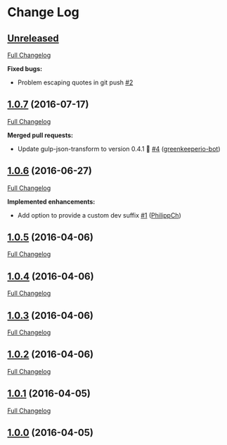 # Change Log

## [Unreleased](https://github.com/nfantone/gulp-release/tree/HEAD)

[Full Changelog](https://github.com/nfantone/gulp-release/compare/1.0.7...HEAD)

**Fixed bugs:**

- Problem escaping quotes in git push  [\#2](https://github.com/nfantone/gulp-release/issues/2)

## [1.0.7](https://github.com/nfantone/gulp-release/tree/1.0.7) (2016-07-17)
[Full Changelog](https://github.com/nfantone/gulp-release/compare/1.0.6...1.0.7)

**Merged pull requests:**

- Update gulp-json-transform to version 0.4.1 🚀 [\#4](https://github.com/nfantone/gulp-release/pull/4) ([greenkeeperio-bot](https://github.com/greenkeeperio-bot))

## [1.0.6](https://github.com/nfantone/gulp-release/tree/1.0.6) (2016-06-27)
[Full Changelog](https://github.com/nfantone/gulp-release/compare/1.0.5...1.0.6)

**Implemented enhancements:**

- Add option to provide a custom dev suffix [\#1](https://github.com/nfantone/gulp-release/pull/1) ([PhilippCh](https://github.com/PhilippCh))

## [1.0.5](https://github.com/nfantone/gulp-release/tree/1.0.5) (2016-04-06)
[Full Changelog](https://github.com/nfantone/gulp-release/compare/1.0.4...1.0.5)

## [1.0.4](https://github.com/nfantone/gulp-release/tree/1.0.4) (2016-04-06)
[Full Changelog](https://github.com/nfantone/gulp-release/compare/1.0.3...1.0.4)

## [1.0.3](https://github.com/nfantone/gulp-release/tree/1.0.3) (2016-04-06)
[Full Changelog](https://github.com/nfantone/gulp-release/compare/1.0.2...1.0.3)

## [1.0.2](https://github.com/nfantone/gulp-release/tree/1.0.2) (2016-04-06)
[Full Changelog](https://github.com/nfantone/gulp-release/compare/1.0.1...1.0.2)

## [1.0.1](https://github.com/nfantone/gulp-release/tree/1.0.1) (2016-04-05)
[Full Changelog](https://github.com/nfantone/gulp-release/compare/1.0.0...1.0.1)

## [1.0.0](https://github.com/nfantone/gulp-release/tree/1.0.0) (2016-04-05)

